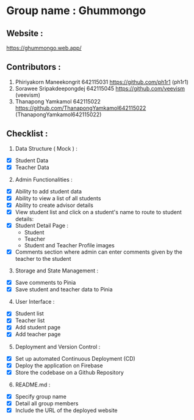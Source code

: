 # Group name : Ghummongo

## Website :
https://ghummongo.web.app/

## Contributors :
1. Phiriyakorn Maneekongrit 642115031 https://github.com/ph1r1 (ph1r1)
2. Sorawee Sripakdeepongdej 642115045 https://github.com/veevism (veevism)
3. Thanapong Yamkamol 642115022 https://github.com/ThanapongYamkamol642115022 (ThanapongYamkamol642115022)

## Checklist :
1. Data Structure ( Mock ) :
- [x]  Student Data
- [x]  Teacher Data
2. Admin Functionalities :
- [x]  Ability to add student data
- [x]  Ability to view a list of all students
- [x]  Ability to create advisor details
- [x]  View student list and click on a student's name to route to student details:
- [x]  Student Detail Page :
    - Student 
    - Teacher 
    - Student and Teacher Profile images
- [x]  Comments section where admin can enter comments given by the teacher to the student
3. Storage and State Management :
- [x]  Save comments to Pinia
- [x]  Save student and teacher data to Pinia
4. User Interface :
- [x]  Student list
- [x]  Teacher list
- [x]  Add student page
- [x]  Add teacher page
5. Deployment and Version Control :
- [x]  Set up automated Continuous Deployment (CD)
- [x]  Deploy the application on Firebase
- [x]  Store the codebase on a Github Repository
6. README.md :
- [x]  Specify group name
- [x]  Detail all group members
- [x]  Include the URL of the deployed website